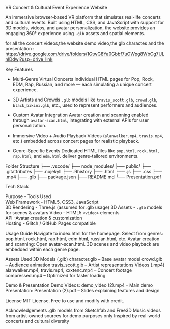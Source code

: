
VR Concert & Cultural Event Experience Website

An immersive browser-based VR platform that simulates real-life concerts and cultural events. Built using HTML, CSS, and JavaScript with support for 3D models, videos, and avatar personalization, the website provides an engaging 360° experience using `.glb` assets and spatial elements.

for all the concert videos,the website demo video,the glb charactes and the presentation : 
https://drive.google.com/drive/folders/1GtwG8Ya0Gbbf7uOWpg8WbCg7ULnlDdwj?usp=drive_link

Key Features

- Multi-Genre Virtual Concerts
  Individual HTML pages for Pop, Rock, EDM, Rap, Russian, and more — each simulating a unique concert experience.

- 3D Artists and Crowds
  `.glb` models like `travis_scott.glb`, `crowd.glb`, `black_bikini.glb`, etc., used to represent performers and audiences.

- Custom Avatar Integration
  Avatar creation and scanning enabled through `avatar-scan.html`, integrating with external APIs for user personalization.

- Immersive Video + Audio Playback
  Videos (`alanwalker.mp4`, `travis.mp4`, etc.) embedded across concert pages for realistic playback.

- Genre-Specific Events
  Dedicated HTML files like `pop.html`, `rock.html`, `rap.html`, and `edm.html` deliver genre-tailored environments.

  

Folder Structure
├── .vscode/ 
├── node_modules/ 
├── public/ 
├── .gitattributes
├── .nojekyll 
├── .Rhistory 
├── .html 
├── .js 
├── .css 
├── .mp4 
├── .glb 
├── package.json 
├── README.md 
└── Presentation.pdf 



Tech Stack

 Purpose     -  Tools Used                       
Web Framework - HTML5, CSS3, JavaScript          
3D Rendering  - Three.js (assumed for .glb usage)
3D Assets    - `.glb` models for scenes & avatars
Video         - HTML5 `<video>` elements          
API           -Avatar creation & customization   
Hosting       - Glitch / GitHub Pages compatible  


Usage Guide
Navigate to index.html for the homepage.
Select from genres: pop.html, rock.html, rap.html, edm.html, russian.html, etc.
Avatar creation and scanning: Open avatar-scan.html.
3D scenes and video playback are embedded within each genre page.

Assets Used
3D Models (.glb)
character.glb – Base avatar model
crowd.glb – Audience animation
travis_scott.glb – Artist representations
Videos (.mp4)
alanwalker.mp4, travis.mp4, xxxtenc.mp4 – Concert footage
compressed.mp4 – Optimized for faster loading

Demo & Presentation
Demo Videos:
demo_video (2).mp4 – Main demo
Presentation:
Presentation (2).pdf – Slides explaining features and design


License
MIT License. Free to use and modify with credit.

Acknowledgements
.glb models from Sketchfab and Free3D
Music videos from artist-owned sources for demo purposes only
Inspired by real-world concerts and cultural diversity


